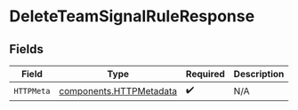 # DeleteTeamSignalRuleResponse


## Fields

| Field                                                              | Type                                                               | Required                                                           | Description                                                        |
| ------------------------------------------------------------------ | ------------------------------------------------------------------ | ------------------------------------------------------------------ | ------------------------------------------------------------------ |
| `HTTPMeta`                                                         | [components.HTTPMetadata](../../models/components/httpmetadata.md) | :heavy_check_mark:                                                 | N/A                                                                |